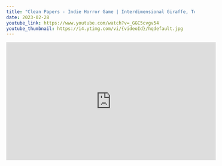 ```yaml
---
title: "Clean Papers - Indie Horror Game | Interdimensional Giraffe, Toilet Paper & Monkey"
date: 2023-02-28
youtube_link: https://www.youtube.com/watch?v=_GGC5cvgv54
youtube_thumbnail: https://i4.ytimg.com/vi/{videoId}/hqdefault.jpg
---
```

<iframe width="560" height="315" src="https://www.youtube.com/embed/_GGC5cvgv54" title="Clean Papers - Indie Horror Game | Interdimensional Giraffe, Toilet Paper & Monkey" frameborder="0" allow="accelerometer; autoplay; clipboard-write; encrypted-media; gyroscope; picture-in-picture; web-share" allowfullscreen></iframe>

